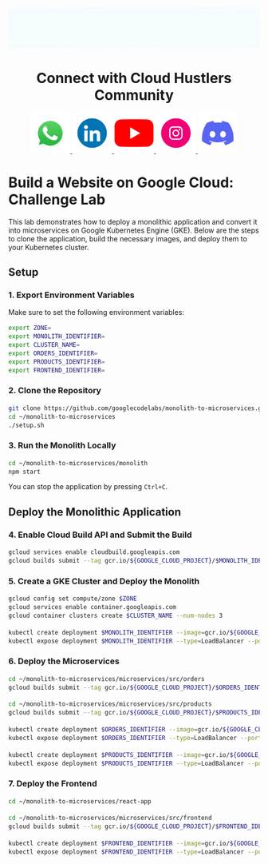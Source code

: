 ![API Gateway Banner](https://raw.githubusercontent.com/Cloud-Hustlers/content/f9a8642976ea21cd234c91239431e41f05264842/gif/12.gif)

<div align="center">
  
# Connect with Cloud Hustlers Community
</div>

<p align="center">
  <a href="https://whatsapp.cloudhustlers.in" target="_blank">
    <img src="https://raw.githubusercontent.com/Cloud-Hustlers/content/main/gif/whatsapp.gif" alt="WhatsApp" width="80">
  </a>
  <a href="https://in.linkedin.com/company/cloud-hustlers" target="_blank">
    <img src="https://raw.githubusercontent.com/Cloud-Hustlers/content/main/gif/linkedin%20gif.gif" alt="LinkedIn" width="80">
  </a>
  <a href="https://www.youtube.com/@CloudHustlers" target="_blank">
    <img src="https://raw.githubusercontent.com/Cloud-Hustlers/content/main/gif/youtube.png" alt="Youtube" width="80">
  </a>
  <a href="https://instagram.com/cloud_hustlers" target="_blank">
    <img src="https://raw.githubusercontent.com/Cloud-Hustlers/content/main/gif/insta.gif" alt="Instagram" width="80">
  </a>
  <a href="https://discord.gg/MdbVq7BJNd" target="_blank">
    <img src="https://raw.githubusercontent.com/Cloud-Hustlers/content/main/gif/discord.gif" alt="GitHub" width="80">
  </a>
</p>

# Build a Website on Google Cloud: Challenge Lab

This lab demonstrates how to deploy a monolithic application and convert it into microservices on Google Kubernetes Engine (GKE). Below are the steps to clone the application, build the necessary images, and deploy them to your Kubernetes cluster.


## Setup

### 1. Export Environment Variables

Make sure to set the following environment variables:

```bash
export ZONE=  
export MONOLITH_IDENTIFIER=
export CLUSTER_NAME=
export ORDERS_IDENTIFIER=
export PRODUCTS_IDENTIFIER=
export FRONTEND_IDENTIFIER=
```

### 2. Clone the Repository

```bash
git clone https://github.com/googlecodelabs/monolith-to-microservices.git
cd ~/monolith-to-microservices
./setup.sh
```

### 3. Run the Monolith Locally

```bash
cd ~/monolith-to-microservices/monolith
npm start
```

You can stop the application by pressing `Ctrl+C`.

## Deploy the Monolithic Application

### 4. Enable Cloud Build API and Submit the Build

```bash
gcloud services enable cloudbuild.googleapis.com
gcloud builds submit --tag gcr.io/${GOOGLE_CLOUD_PROJECT}/$MONOLITH_IDENTIFIER:1.0.0 .
```

### 5. Create a GKE Cluster and Deploy the Monolith

```bash
gcloud config set compute/zone $ZONE
gcloud services enable container.googleapis.com
gcloud container clusters create $CLUSTER_NAME --num-nodes 3

kubectl create deployment $MONOLITH_IDENTIFIER --image=gcr.io/${GOOGLE_CLOUD_PROJECT}/$MONOLITH_IDENTIFIER:1.0.0
kubectl expose deployment $MONOLITH_IDENTIFIER --type=LoadBalancer --port 80 --target-port 8080
```

### 6. Deploy the Microservices

```bash
cd ~/monolith-to-microservices/microservices/src/orders
gcloud builds submit --tag gcr.io/${GOOGLE_CLOUD_PROJECT}/$ORDERS_IDENTIFIER:1.0.0 .

cd ~/monolith-to-microservices/microservices/src/products
gcloud builds submit --tag gcr.io/${GOOGLE_CLOUD_PROJECT}/$PRODUCTS_IDENTIFIER:1.0.0 .

kubectl create deployment $ORDERS_IDENTIFIER --image=gcr.io/${GOOGLE_CLOUD_PROJECT}/$ORDERS_IDENTIFIER:1.0.0
kubectl expose deployment $ORDERS_IDENTIFIER --type=LoadBalancer --port 80 --target-port 8081

kubectl create deployment $PRODUCTS_IDENTIFIER --image=gcr.io/${GOOGLE_CLOUD_PROJECT}/$PRODUCTS_IDENTIFIER:1.0.0
kubectl expose deployment $PRODUCTS_IDENTIFIER --type=LoadBalancer --port 80 --target-port 8082
```

### 7. Deploy the Frontend

```bash
cd ~/monolith-to-microservices/react-app

cd ~/monolith-to-microservices/microservices/src/frontend
gcloud builds submit --tag gcr.io/${GOOGLE_CLOUD_PROJECT}/$FRONTEND_IDENTIFIER:1.0.0 .

kubectl create deployment $FRONTEND_IDENTIFIER --image=gcr.io/${GOOGLE_CLOUD_PROJECT}/$FRONTEND_IDENTIFIER:1.0.0
kubectl expose deployment $FRONTEND_IDENTIFIER --type=LoadBalancer --port 80 --target-port 8080
```
